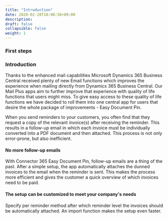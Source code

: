 ```yaml
---
title: "Introduction"
date: 2020-02-28T10:08:56+09:00
description: 
draft: false
collapsible: false
weight: 1
---
```

### First steps

### Introduction

Thanks to the enhanced mail capabilities Microsoft Dynamics 365 Business Central received plenty of new Email functions which improves the experience when mailing directly from Dynamics 365 Business Central. Our Mail Plus apps aim to further improve that experience with quality of life functions that users might miss. To give easy access to these quality of life functions we have decided to roll them into one central app for users that desire the whole package of improvements - Easy Document Pin.

When you send reminders to your customers, you often find that they request a copy of the relevant invoice(s) after receiving the reminder. This results in a follow-up email in which each invoice must be individually converted into a PDF document and then attached. This process is not only error-prone, but also inefficient.

#### No more follow-up emails


With Connector 365 Easy Document Pin, follow-up emails are a thing of the past. After a simple setup, the app automatically attaches the dunned invoices to the email when the reminder is sent. This makes the process more efficient and gives the customer a quick overview of which invoices need to be paid.


#### The setup can be customized to meet your company's needs

Specify per reminder method after which reminder level the invoices should be automatically attached. An import function makes the setup even faster.
